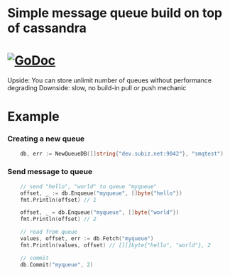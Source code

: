 # Simple message queue build on top of cassandra

# [![GoDoc](https://godoc.org/github.com/subiz/smq?status.svg)](http://godoc.org/github.com/subiz/smq)

Upside: You can store unlimit number of queues without performance degrading
Downside: slow, no build-in pull or push mechanic

# Example
### Creating a new queue
```go
	db, err := NewQueueDB([]string{"dev.subiz.net:9042"}, "smqtest")
```

### Send message to queue
```go
	// send "hello", "world" to queue "myqueue"
	offset, _ := db.Enqueue("myqueue", []byte{"hello"})
	fmt.Println(offset) // 1

	offset, _ = db.Enqueue("myqueue", []byte{"world"})
	fmt.Println(offset) // 2

	// read from queue
	values, offset, err := db.Fetch("myqueue")
	fmt.Println(values, offset) // [][]byte{"hello", "world"}, 2

	// commit
	db.Commit("myqueue", 2)
```
